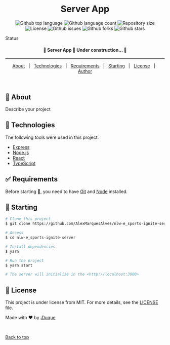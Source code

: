 <div align="center" id="top">
  <!-- <img src="./.github/app.gif" alt="Ignite" /> -->

&#xa0;

  <!-- <a href="https://ignite.netlify.app">Demo</a> -->
</div>

<h1 align="center">Server App</h1>

<p align="center">
  <img alt="Github top language" src="https://img.shields.io/github/languages/top/AlexMarquesAlves/nlw-e_sports-ignite-server?color=9A35FF">

  <img alt="Github language count" src="https://img.shields.io/github/languages/count/AlexMarquesAlves/nlw-e_sports-ignite-server?color=9A35FF">

  <img alt="Repository size" src="https://img.shields.io/github/repo-size/AlexMarquesAlves/nlw-e_sports-ignite-server?color=9A35FF">

  <img alt="License" src="https://img.shields.io/github/license/AlexMarquesAlves/nlw-e_sports-ignite-server?color=9A35FF">

  <img alt="Github issues" src="https://img.shields.io/github/issues/AlexMarquesAlves/nlw-e_sports-ignite-server?color=9A35FF" />

  <img alt="Github forks" src="https://img.shields.io/github/forks/AlexMarquesAlves/nlw-e_sports-ignite-server?color=9A35FF" />

  <img alt="Github stars" src="https://img.shields.io/github/stars/AlexMarquesAlves/nlw-e_sports-ignite-server?color=9A35FF" />
</p>

Status

<h4 align="center">
	🚧 Server App 🚀 Under construction...  🚧
</h4>

<hr>

<p align="center">
  <a href="#dart-about">About</a> &#xa0; | &#xa0;
  <!-- <a href="#sparkles-features">Features</a> &#xa0; | &#xa0; -->
  <a href="#rocket-technologies">Technologies</a> &#xa0; | &#xa0;
  <a href="#white_check_mark-requirements">Requirements</a> &#xa0; | &#xa0;
  <a href="#checkered_flag-starting">Starting</a> &#xa0; | &#xa0;
  <a href="#memo-license">License</a> &#xa0; | &#xa0;
  <a href="https://github.com/AlexMarquesAlves" target="_blank">Author</a>
</p>

<br>

## :dart: About

Describe your project

<!-- ## :sparkles: Features

:heavy_check_mark: Feature 1;\
:heavy_check_mark: Feature 2;\
:heavy_check_mark: Feature 3; -->

## :rocket: Technologies

The following tools were used in this project:

- [Express](https://expressjs.com/pt-br/)
- [Node.js](https://nodejs.org/en/)
- [React](https://pt-br.reactjs.org/)
- [TypeScript](https://www.typescriptlang.org/)

## :white_check_mark: Requirements

Before starting :checkered_flag:, you need to have [Git](https://git-scm.com)
and [Node](https://nodejs.org/en/) installed.

## :checkered_flag: Starting

```bash
# Clone this project
$ git clone https://github.com/AlexMarquesAlves/nlw-e_sports-ignite-server

# Access
$ cd nlw-e_sports-ignite-server

# Install dependencies
$ yarn

# Run the project
$ yarn start

# The server will initialize in the <http://localhost:3000>
```

## :memo: License

This project is under license from MIT. For more details, see the
[LICENSE](LICENSE.md) file.

Made with :heart: by
<a href="https://github.com/AlexMarquesAlves" target="_blank">¡Duque</a>

&#xa0;

<a href="#top">Back to top</a>

